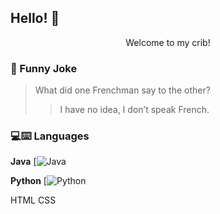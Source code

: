 ## Hello! 👋

<div align="center"> Welcome to my crib! </div>

### :rofl: Funny Joke
> What did one Frenchman say to the other?
>> I have no idea, I don’t speak French.

### 💻:keyboard: Languages

**Java**
  [![Java](https://img.shields.io/badge/Java-orange?style=flat&logo=java)
  
**Python**
  [![Python](https://img.shields.io/badge/-Python-black?style=flat&logo=python)
  
HTML
CSS
